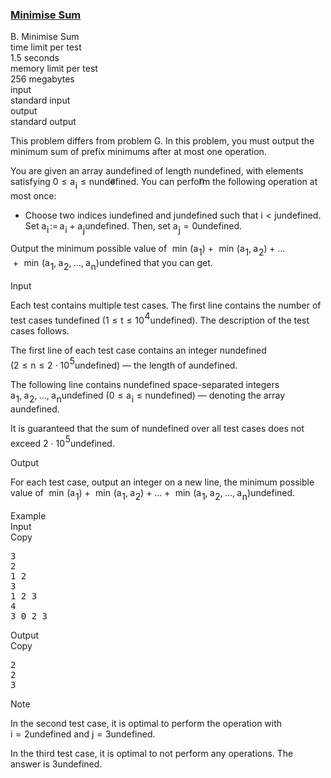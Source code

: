 <h3><a href="https://codeforces.com/contest/2124/problem/B" target="_blank" rel="noopener noreferrer">Minimise Sum</a></h3>
<div class="header"><div class="title">B. Minimise Sum</div><div class="time-limit"><div class="property-title">time limit per test</div>1.5 seconds</div><div class="memory-limit"><div class="property-title">memory limit per test</div>256 megabytes</div><div class="input-file input-standard"><div class="property-title">input</div>standard input</div><div class="output-file output-standard"><div class="property-title">output</div>standard output</div></div><div><p><span class="tex-font-style-it">This problem differs from problem G. In this problem, you must output the <span class="tex-font-style-bf">minimum</span> sum of prefix minimums after at most one operation.</span></p><p>You are given an array <span class="MathJax_Preview" style="color: inherit;"><span class="MJXp-math" id="MJXp-Span-1"><span class="MJXp-mi MJXp-italic" id="MJXp-Span-2">a</span></span></span><span class="MathJax MathJax_Processed" id="MathJax-Element-1-Frame" tabindex="0" style=""><nobr><span class="math" id="MathJax-Span-1"><span style="display: inline-block; position: relative; width: 0em; height: 0px; font-size: 122%;"><span style="position: absolute;"><span class="mrow" id="MathJax-Span-2"><span class="mi" id="MathJax-Span-3" style="font-family: MathJax_Math-italic;">a</span></span></span></span></span></nobr></span>undefined of length <span class="MathJax_Preview" style="color: inherit;"><span class="MJXp-math" id="MJXp-Span-3"><span class="MJXp-mi MJXp-italic" id="MJXp-Span-4">n</span></span></span><span class="MathJax MathJax_Processed" id="MathJax-Element-2-Frame" tabindex="0" style=""><nobr><span class="math" id="MathJax-Span-4"><span style="display: inline-block; position: relative; width: 0em; height: 0px; font-size: 122%;"><span style="position: absolute;"><span class="mrow" id="MathJax-Span-5"><span class="mi" id="MathJax-Span-6" style="font-family: MathJax_Math-italic;">n</span></span></span></span></span></nobr></span>undefined, with elements satisfying <span class="MathJax_Preview" style="color: inherit;"><span class="MJXp-math" id="MJXp-Span-5"><span class="MJXp-mn MJXp-bold" id="MJXp-Span-6">0</span><span class="MJXp-mo MJXp-bold" id="MJXp-Span-7" style="margin-left: 0.333em; margin-right: 0.333em;">≤</span><span class="MJXp-msubsup" id="MJXp-Span-8"><span class="MJXp-mi MJXp-bold MJXp-italic" id="MJXp-Span-9" style="margin-right: 0.05em;">a</span><span class="MJXp-mi MJXp-bold MJXp-italic MJXp-script" id="MJXp-Span-10" style="vertical-align: -0.4em;">i</span></span><span class="MJXp-mo MJXp-bold" id="MJXp-Span-11" style="margin-left: 0.333em; margin-right: 0.333em;">≤</span><span class="MJXp-mi MJXp-bold MJXp-italic" id="MJXp-Span-12">n</span></span></span><span class="MathJax MathJax_Processing" id="MathJax-Element-3-Frame" tabindex="0" style=""></span>undefined. You can perform the following operation <span class="tex-font-style-bf">at most once</span>:</p><ul> <li> Choose two indices <span class="MathJax_Preview" style="color: inherit;"><span class="MJXp-math" id="MJXp-Span-13"><span class="MJXp-mi MJXp-italic" id="MJXp-Span-14">i</span></span></span><span class="MathJax MathJax_Processing" id="MathJax-Element-4-Frame" tabindex="0"></span>undefined and <span class="MathJax_Preview" style="color: inherit;"><span class="MJXp-math" id="MJXp-Span-15"><span class="MJXp-mi MJXp-italic" id="MJXp-Span-16">j</span></span></span><span class="MathJax MathJax_Processing" id="MathJax-Element-5-Frame" tabindex="0"></span>undefined such that <span class="MathJax_Preview" style="color: inherit;"><span class="MJXp-math" id="MJXp-Span-17"><span class="MJXp-mi MJXp-italic" id="MJXp-Span-18">i</span><span class="MJXp-mo" id="MJXp-Span-19" style="margin-left: 0.333em; margin-right: 0.333em;">&lt;</span><span class="MJXp-mi MJXp-italic" id="MJXp-Span-20">j</span></span></span><span class="MathJax MathJax_Processing" id="MathJax-Element-6-Frame" tabindex="0"></span>undefined. Set <span class="MathJax_Preview" style="color: inherit;"><span class="MJXp-math" id="MJXp-Span-21"><span class="MJXp-msubsup" id="MJXp-Span-22"><span class="MJXp-mi MJXp-italic" id="MJXp-Span-23" style="margin-right: 0.05em;">a</span><span class="MJXp-mi MJXp-italic MJXp-script" id="MJXp-Span-24" style="vertical-align: -0.4em;">i</span></span><span class="MJXp-mo" id="MJXp-Span-25" style="margin-left: 0.111em; margin-right: 0.167em;">:=</span><span class="MJXp-msubsup" id="MJXp-Span-26"><span class="MJXp-mi MJXp-italic" id="MJXp-Span-27" style="margin-right: 0.05em;">a</span><span class="MJXp-mi MJXp-italic MJXp-script" id="MJXp-Span-28" style="vertical-align: -0.4em;">i</span></span><span class="MJXp-mo" id="MJXp-Span-29" style="margin-left: 0.267em; margin-right: 0.267em;">+</span><span class="MJXp-msubsup" id="MJXp-Span-30"><span class="MJXp-mi MJXp-italic" id="MJXp-Span-31" style="margin-right: 0.05em;">a</span><span class="MJXp-mi MJXp-italic MJXp-script" id="MJXp-Span-32" style="vertical-align: -0.4em;">j</span></span></span></span><span class="MathJax MathJax_Processing" id="MathJax-Element-7-Frame" tabindex="0"></span>undefined. Then, set <span class="MathJax_Preview" style="color: inherit;"><span class="MJXp-math" id="MJXp-Span-33"><span class="MJXp-msubsup" id="MJXp-Span-34"><span class="MJXp-mi MJXp-italic" id="MJXp-Span-35" style="margin-right: 0.05em;">a</span><span class="MJXp-mi MJXp-italic MJXp-script" id="MJXp-Span-36" style="vertical-align: -0.4em;">j</span></span><span class="MJXp-mo" id="MJXp-Span-37" style="margin-left: 0.333em; margin-right: 0.333em;">=</span><span class="MJXp-mn" id="MJXp-Span-38">0</span></span></span><span class="MathJax MathJax_Processing" id="MathJax-Element-8-Frame" tabindex="0"></span>undefined. </li></ul><p>Output the <span class="tex-font-style-bf">minimum</span> possible value of <span class="MathJax_Preview" style="color: inherit;"><span class="MJXp-math" id="MJXp-Span-41"><span class="MJXp-mo" id="MJXp-Span-42" style="margin-left: 0.333em; margin-right: 0.333em;">min</span><span class="MJXp-mo" id="MJXp-Span-43" style="margin-left: 0em; margin-right: 0em;">(</span><span class="MJXp-msubsup" id="MJXp-Span-44"><span class="MJXp-mi MJXp-italic" id="MJXp-Span-45" style="margin-right: 0.05em;">a</span><span class="MJXp-mn MJXp-script" id="MJXp-Span-46" style="vertical-align: -0.4em;">1</span></span><span class="MJXp-mo" id="MJXp-Span-47" style="margin-left: 0em; margin-right: 0em;">)</span><span class="MJXp-mo" id="MJXp-Span-48" style="margin-left: 0.267em; margin-right: 0.267em;">+</span><span class="MJXp-mo" id="MJXp-Span-49" style="margin-left: 0.333em; margin-right: 0.333em;">min</span><span class="MJXp-mo" id="MJXp-Span-50" style="margin-left: 0em; margin-right: 0em;">(</span><span class="MJXp-msubsup" id="MJXp-Span-51"><span class="MJXp-mi MJXp-italic" id="MJXp-Span-52" style="margin-right: 0.05em;">a</span><span class="MJXp-mn MJXp-script" id="MJXp-Span-53" style="vertical-align: -0.4em;">1</span></span><span class="MJXp-mo" id="MJXp-Span-54" style="margin-left: 0em; margin-right: 0.222em;">,</span><span class="MJXp-msubsup" id="MJXp-Span-55"><span class="MJXp-mi MJXp-italic" id="MJXp-Span-56" style="margin-right: 0.05em;">a</span><span class="MJXp-mn MJXp-script" id="MJXp-Span-57" style="vertical-align: -0.4em;">2</span></span><span class="MJXp-mo" id="MJXp-Span-58" style="margin-left: 0em; margin-right: 0em;">)</span><span class="MJXp-mo" id="MJXp-Span-59" style="margin-left: 0.267em; margin-right: 0.267em;">+</span><span class="MJXp-mo" id="MJXp-Span-60" style="margin-left: 0em; margin-right: 0em;">…</span><span class="MJXp-mo" id="MJXp-Span-61" style="margin-left: 0.267em; margin-right: 0.267em;">+</span><span class="MJXp-mo" id="MJXp-Span-62" style="margin-left: 0.333em; margin-right: 0.333em;">min</span><span class="MJXp-mo" id="MJXp-Span-63" style="margin-left: 0em; margin-right: 0em;">(</span><span class="MJXp-msubsup" id="MJXp-Span-64"><span class="MJXp-mi MJXp-italic" id="MJXp-Span-65" style="margin-right: 0.05em;">a</span><span class="MJXp-mn MJXp-script" id="MJXp-Span-66" style="vertical-align: -0.4em;">1</span></span><span class="MJXp-mo" id="MJXp-Span-67" style="margin-left: 0em; margin-right: 0.222em;">,</span><span class="MJXp-msubsup" id="MJXp-Span-68"><span class="MJXp-mi MJXp-italic" id="MJXp-Span-69" style="margin-right: 0.05em;">a</span><span class="MJXp-mn MJXp-script" id="MJXp-Span-70" style="vertical-align: -0.4em;">2</span></span><span class="MJXp-mo" id="MJXp-Span-71" style="margin-left: 0em; margin-right: 0.222em;">,</span><span class="MJXp-mo" id="MJXp-Span-72" style="margin-left: 0em; margin-right: 0em;">…</span><span class="MJXp-mo" id="MJXp-Span-73" style="margin-left: 0em; margin-right: 0.222em;">,</span><span class="MJXp-msubsup" id="MJXp-Span-74"><span class="MJXp-mi MJXp-italic" id="MJXp-Span-75" style="margin-right: 0.05em;">a</span><span class="MJXp-mi MJXp-italic MJXp-script" id="MJXp-Span-76" style="vertical-align: -0.4em;">n</span></span><span class="MJXp-mo" id="MJXp-Span-77" style="margin-left: 0em; margin-right: 0em;">)</span></span></span><span class="MathJax MathJax_Processing" id="MathJax-Element-9-Frame" tabindex="0"></span>undefined that you can get.</p></div><div class="input-specification"><div class="section-title">Input</div><p>Each test contains multiple test cases. The first line contains the number of test cases <span class="MathJax_Preview" style="color: inherit;"><span class="MJXp-math" id="MJXp-Span-78"><span class="MJXp-mi MJXp-italic" id="MJXp-Span-79">t</span></span></span><span class="MathJax MathJax_Processing" id="MathJax-Element-10-Frame" tabindex="0"></span>undefined (<span class="MathJax_Preview" style="color: inherit;"><span class="MJXp-math" id="MJXp-Span-80"><span class="MJXp-mn" id="MJXp-Span-81">1</span><span class="MJXp-mo" id="MJXp-Span-82" style="margin-left: 0.333em; margin-right: 0.333em;">≤</span><span class="MJXp-mi MJXp-italic" id="MJXp-Span-83">t</span><span class="MJXp-mo" id="MJXp-Span-84" style="margin-left: 0.333em; margin-right: 0.333em;">≤</span><span class="MJXp-msubsup" id="MJXp-Span-85"><span class="MJXp-mn" id="MJXp-Span-86" style="margin-right: 0.05em;">10</span><span class="MJXp-mn MJXp-script" id="MJXp-Span-87" style="vertical-align: 0.5em;">4</span></span></span></span><span class="MathJax MathJax_Processing" id="MathJax-Element-11-Frame" tabindex="0"></span>undefined). The description of the test cases follows. </p><p>The first line of each test case contains an integer <span class="MathJax_Preview" style="color: inherit;"><span class="MJXp-math" id="MJXp-Span-88"><span class="MJXp-mi MJXp-italic" id="MJXp-Span-89">n</span></span></span><span class="MathJax MathJax_Processing" id="MathJax-Element-12-Frame" tabindex="0"></span>undefined (<span class="MathJax_Preview" style="color: inherit;"><span class="MJXp-math" id="MJXp-Span-90"><span class="MJXp-mn" id="MJXp-Span-91">2</span><span class="MJXp-mo" id="MJXp-Span-92" style="margin-left: 0.333em; margin-right: 0.333em;">≤</span><span class="MJXp-mi MJXp-italic" id="MJXp-Span-93">n</span><span class="MJXp-mo" id="MJXp-Span-94" style="margin-left: 0.333em; margin-right: 0.333em;">≤</span><span class="MJXp-mn" id="MJXp-Span-95">2</span><span class="MJXp-mo" id="MJXp-Span-96" style="margin-left: 0.267em; margin-right: 0.267em;">⋅</span><span class="MJXp-msubsup" id="MJXp-Span-97"><span class="MJXp-mn" id="MJXp-Span-98" style="margin-right: 0.05em;">10</span><span class="MJXp-mn MJXp-script" id="MJXp-Span-99" style="vertical-align: 0.5em;">5</span></span></span></span><span class="MathJax MathJax_Processing" id="MathJax-Element-13-Frame" tabindex="0"></span>undefined)&nbsp;— the length of <span class="MathJax_Preview" style="color: inherit;"><span class="MJXp-math" id="MJXp-Span-100"><span class="MJXp-mi MJXp-italic" id="MJXp-Span-101">a</span></span></span><span class="MathJax MathJax_Processing" id="MathJax-Element-14-Frame" tabindex="0"></span>undefined.</p><p>The following line contains <span class="MathJax_Preview" style="color: inherit;"><span class="MJXp-math" id="MJXp-Span-102"><span class="MJXp-mi MJXp-italic" id="MJXp-Span-103">n</span></span></span><span class="MathJax MathJax_Processing" id="MathJax-Element-15-Frame" tabindex="0"></span>undefined space-separated integers <span class="MathJax_Preview" style="color: inherit;"><span class="MJXp-math" id="MJXp-Span-104"><span class="MJXp-msubsup" id="MJXp-Span-105"><span class="MJXp-mi MJXp-italic" id="MJXp-Span-106" style="margin-right: 0.05em;">a</span><span class="MJXp-mn MJXp-script" id="MJXp-Span-107" style="vertical-align: -0.4em;">1</span></span><span class="MJXp-mo" id="MJXp-Span-108" style="margin-left: 0em; margin-right: 0.222em;">,</span><span class="MJXp-msubsup" id="MJXp-Span-109"><span class="MJXp-mi MJXp-italic" id="MJXp-Span-110" style="margin-right: 0.05em;">a</span><span class="MJXp-mn MJXp-script" id="MJXp-Span-111" style="vertical-align: -0.4em;">2</span></span><span class="MJXp-mo" id="MJXp-Span-112" style="margin-left: 0em; margin-right: 0.222em;">,</span><span class="MJXp-mo" id="MJXp-Span-113" style="margin-left: 0em; margin-right: 0em;">…</span><span class="MJXp-mo" id="MJXp-Span-114" style="margin-left: 0em; margin-right: 0.222em;">,</span><span class="MJXp-msubsup" id="MJXp-Span-115"><span class="MJXp-mi MJXp-italic" id="MJXp-Span-116" style="margin-right: 0.05em;">a</span><span class="MJXp-mi MJXp-italic MJXp-script" id="MJXp-Span-117" style="vertical-align: -0.4em;">n</span></span></span></span><span class="MathJax MathJax_Processing" id="MathJax-Element-16-Frame" tabindex="0"></span>undefined (<span class="MathJax_Preview" style="color: inherit;"><span class="MJXp-math" id="MJXp-Span-118"><span class="MJXp-mn" id="MJXp-Span-119">0</span><span class="MJXp-mo" id="MJXp-Span-120" style="margin-left: 0.333em; margin-right: 0.333em;">≤</span><span class="MJXp-msubsup" id="MJXp-Span-121"><span class="MJXp-mi MJXp-italic" id="MJXp-Span-122" style="margin-right: 0.05em;">a</span><span class="MJXp-mi MJXp-italic MJXp-script" id="MJXp-Span-123" style="vertical-align: -0.4em;">i</span></span><span class="MJXp-mo" id="MJXp-Span-124" style="margin-left: 0.333em; margin-right: 0.333em;">≤</span><span class="MJXp-mi MJXp-italic" id="MJXp-Span-125">n</span></span></span><span class="MathJax MathJax_Processing" id="MathJax-Element-17-Frame" tabindex="0"></span>undefined)&nbsp;— denoting the array <span class="MathJax_Preview" style="color: inherit;"><span class="MJXp-math" id="MJXp-Span-126"><span class="MJXp-mi MJXp-italic" id="MJXp-Span-127">a</span></span></span><span class="MathJax MathJax_Processing" id="MathJax-Element-18-Frame" tabindex="0"></span>undefined.</p><p>It is guaranteed that the sum of <span class="MathJax_Preview" style="color: inherit;"><span class="MJXp-math" id="MJXp-Span-128"><span class="MJXp-mi MJXp-italic" id="MJXp-Span-129">n</span></span></span><span class="MathJax MathJax_Processing" id="MathJax-Element-19-Frame" tabindex="0"></span>undefined over all test cases does not exceed <span class="MathJax_Preview" style="color: inherit;"><span class="MJXp-math" id="MJXp-Span-130"><span class="MJXp-mn" id="MJXp-Span-131">2</span><span class="MJXp-mo" id="MJXp-Span-132" style="margin-left: 0.267em; margin-right: 0.267em;">⋅</span><span class="MJXp-msubsup" id="MJXp-Span-133"><span class="MJXp-mn" id="MJXp-Span-134" style="margin-right: 0.05em;">10</span><span class="MJXp-mn MJXp-script" id="MJXp-Span-135" style="vertical-align: 0.5em;">5</span></span></span></span><span class="MathJax MathJax_Processing" id="MathJax-Element-20-Frame" tabindex="0"></span>undefined.</p></div><div class="output-specification"><div class="section-title">Output</div><p>For each test case, output an integer on a new line, the minimum possible value of <span class="MathJax_Preview" style="color: inherit;"><span class="MJXp-math" id="MJXp-Span-136"><span class="MJXp-mo" id="MJXp-Span-137" style="margin-left: 0.333em; margin-right: 0.333em;">min</span><span class="MJXp-mo" id="MJXp-Span-138" style="margin-left: 0em; margin-right: 0em;">(</span><span class="MJXp-msubsup" id="MJXp-Span-139"><span class="MJXp-mi MJXp-italic" id="MJXp-Span-140" style="margin-right: 0.05em;">a</span><span class="MJXp-mn MJXp-script" id="MJXp-Span-141" style="vertical-align: -0.4em;">1</span></span><span class="MJXp-mo" id="MJXp-Span-142" style="margin-left: 0em; margin-right: 0em;">)</span><span class="MJXp-mo" id="MJXp-Span-143" style="margin-left: 0.267em; margin-right: 0.267em;">+</span><span class="MJXp-mo" id="MJXp-Span-144" style="margin-left: 0.333em; margin-right: 0.333em;">min</span><span class="MJXp-mo" id="MJXp-Span-145" style="margin-left: 0em; margin-right: 0em;">(</span><span class="MJXp-msubsup" id="MJXp-Span-146"><span class="MJXp-mi MJXp-italic" id="MJXp-Span-147" style="margin-right: 0.05em;">a</span><span class="MJXp-mn MJXp-script" id="MJXp-Span-148" style="vertical-align: -0.4em;">1</span></span><span class="MJXp-mo" id="MJXp-Span-149" style="margin-left: 0em; margin-right: 0.222em;">,</span><span class="MJXp-msubsup" id="MJXp-Span-150"><span class="MJXp-mi MJXp-italic" id="MJXp-Span-151" style="margin-right: 0.05em;">a</span><span class="MJXp-mn MJXp-script" id="MJXp-Span-152" style="vertical-align: -0.4em;">2</span></span><span class="MJXp-mo" id="MJXp-Span-153" style="margin-left: 0em; margin-right: 0em;">)</span><span class="MJXp-mo" id="MJXp-Span-154" style="margin-left: 0.267em; margin-right: 0.267em;">+</span><span class="MJXp-mo" id="MJXp-Span-155" style="margin-left: 0em; margin-right: 0em;">…</span><span class="MJXp-mo" id="MJXp-Span-156" style="margin-left: 0.267em; margin-right: 0.267em;">+</span><span class="MJXp-mo" id="MJXp-Span-157" style="margin-left: 0.333em; margin-right: 0.333em;">min</span><span class="MJXp-mo" id="MJXp-Span-158" style="margin-left: 0em; margin-right: 0em;">(</span><span class="MJXp-msubsup" id="MJXp-Span-159"><span class="MJXp-mi MJXp-italic" id="MJXp-Span-160" style="margin-right: 0.05em;">a</span><span class="MJXp-mn MJXp-script" id="MJXp-Span-161" style="vertical-align: -0.4em;">1</span></span><span class="MJXp-mo" id="MJXp-Span-162" style="margin-left: 0em; margin-right: 0.222em;">,</span><span class="MJXp-msubsup" id="MJXp-Span-163"><span class="MJXp-mi MJXp-italic" id="MJXp-Span-164" style="margin-right: 0.05em;">a</span><span class="MJXp-mn MJXp-script" id="MJXp-Span-165" style="vertical-align: -0.4em;">2</span></span><span class="MJXp-mo" id="MJXp-Span-166" style="margin-left: 0em; margin-right: 0.222em;">,</span><span class="MJXp-mo" id="MJXp-Span-167" style="margin-left: 0em; margin-right: 0em;">…</span><span class="MJXp-mo" id="MJXp-Span-168" style="margin-left: 0em; margin-right: 0.222em;">,</span><span class="MJXp-msubsup" id="MJXp-Span-169"><span class="MJXp-mi MJXp-italic" id="MJXp-Span-170" style="margin-right: 0.05em;">a</span><span class="MJXp-mi MJXp-italic MJXp-script" id="MJXp-Span-171" style="vertical-align: -0.4em;">n</span></span><span class="MJXp-mo" id="MJXp-Span-172" style="margin-left: 0em; margin-right: 0em;">)</span></span></span><span class="MathJax MathJax_Processing" id="MathJax-Element-21-Frame" tabindex="0"></span>undefined.</p></div><div class="sample-tests"><div class="section-title">Example</div><div class="sample-test"><div class="input"><div class="title">Input<div title="Copy" data-clipboard-target="#id007883658949400694" id="id003520852871346708" class="input-output-copier">Copy</div></div><pre id="id007883658949400694"><div class="test-example-line test-example-line-even test-example-line-0">3</div><div class="test-example-line test-example-line-odd test-example-line-1">2</div><div class="test-example-line test-example-line-odd test-example-line-1">1 2</div><div class="test-example-line test-example-line-even test-example-line-2">3</div><div class="test-example-line test-example-line-even test-example-line-2">1 2 3</div><div class="test-example-line test-example-line-odd test-example-line-3">4</div><div class="test-example-line test-example-line-odd test-example-line-3">3 0 2 3</div></pre></div><div class="output"><div class="title">Output<div title="Copy" data-clipboard-target="#id002968983500938145" id="id009889455936068394" class="input-output-copier">Copy</div></div><pre id="id002968983500938145">2
2
3
</pre></div></div></div><div class="note"><div class="section-title">Note</div><p>In the second test case, it is optimal to perform the operation with <span class="MathJax_Preview" style="color: inherit;"><span class="MJXp-math" id="MJXp-Span-173"><span class="MJXp-mi MJXp-italic" id="MJXp-Span-174">i</span><span class="MJXp-mo" id="MJXp-Span-175" style="margin-left: 0.333em; margin-right: 0.333em;">=</span><span class="MJXp-mn" id="MJXp-Span-176">2</span></span></span><span class="MathJax MathJax_Processing" id="MathJax-Element-22-Frame" tabindex="0"></span>undefined and <span class="MathJax_Preview" style="color: inherit;"><span class="MJXp-math" id="MJXp-Span-177"><span class="MJXp-mi MJXp-italic" id="MJXp-Span-178">j</span><span class="MJXp-mo" id="MJXp-Span-179" style="margin-left: 0.333em; margin-right: 0.333em;">=</span><span class="MJXp-mn" id="MJXp-Span-180">3</span></span></span><span class="MathJax MathJax_Processing" id="MathJax-Element-23-Frame" tabindex="0"></span>undefined.</p><p>In the third test case, it is optimal to not perform any operations. The answer is <span class="MathJax_Preview" style="color: inherit;"><span class="MJXp-math" id="MJXp-Span-181"><span class="MJXp-mn" id="MJXp-Span-182">3</span></span></span><span class="MathJax MathJax_Processing" id="MathJax-Element-24-Frame" tabindex="0"></span>undefined.</p></div>